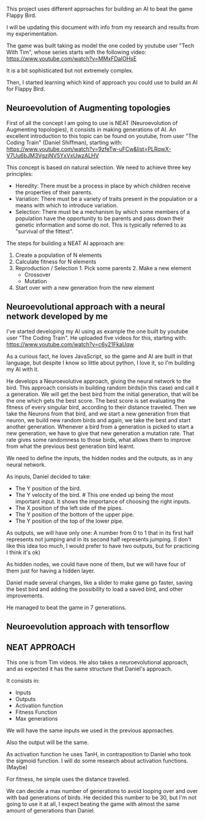This project uses different approaches for building an AI to beat the game Flappy Bird.

I will be updating this document with info from my research and results from my experimentation.

The game was built taking as model the one coded by youtube user "Tech With Tim", whose series starts with the following video:
https://www.youtube.com/watch?v=MMxFDaIOHsE

It is a bit sophisticated but not extremely complex.

Then, I started learning which kind of approach you could use to build an AI for Flappy Bird.

## Neuroevolution of Augmenting topologies

First of all the concept I am going to use is NEAT (Neuroevolution of Augmenting topologies), it consists in making generations of AI. An excellent introduction to this topic can be found on youtube, from user "The Coding Train" (Daniel Shiffman), starting with: 
https://www.youtube.com/watch?v=9zfeTw-uFCw&list=PLRqwX-V7Uu6bJM3VgzjNV5YxVxUwzALHV

This concept is based on natural selection.
We need to achieve three key principles:
  * Heredity:
    There must be a process in place by which children receive the properties of their parents.
  * Variation:
    There must be a variety of traits present in the population or a means with which to introduce variation.
  * Selection:
    There must be a mechanism by which some members of a population have the opportunity to be parents and pass down their genetic information and some do not. This is typically referred to as "survival of the fittest".

The steps for building a NEAT AI approach are:
  1. Create a population of N elements
  2. Calculate fitness for N elements
  3. Reproduction / Selection
    1. Pick some parents
    2. Make a new element
      * Crossover
      * Mutation
  4. Start over with a new generation from the new element


## Neuroevolutional approach with a neural network developed by me

I've started developing my AI using as example the one built by youtube user "The Coding Train". He uploaded five videos for this, starting with:
https://www.youtube.com/watch?v=c6y21FkaUqw

As a curious fact, he loves JavaScript, so the game and AI are built in that language, but despite I know so little about python, I love it, so I'm building my AI with it.

He develops a Neuroevolutive approach, giving the neural network to the bird.
This approach consists in building random birds(in this case) and call it a generation.
We will get the best bird from the initial generation, that will be the one which gets the best score. The best score is set evaluating the fitness of every singular bird, according to their distance traveled.
Then we take the Neurons from that bird, and we start a new generation from that neuron, we build new random birds and again, we take the best and start another generation.
Whenever a bird from a generation is picked to start a new generation, we have to give that new generation a mutation rate.
That rate gives some randomness to those birds, what allows them to improve from what the previous best generation bird learnt.

We need to define the inputs, the hidden nodes and the outputs, as in any neural network.

As inputs, Daniel decided to take:
  * The Y position of the bird.
  * The Y velocity of the bird. # This one ended up being the most important input. It shows the importance of choosing the right inputs.
  * The X position of the left side of the pipes.
  * The Y position of the bottom of the upper pipe.
  * The Y position of the top of the lower pipe.

As outputs, we will have only one:
    A number from 0 to 1 that in its first half represents not jumping and in its second half represents jumping.
    (I don't like this idea too much, I would prefer to have two outputs, but for practicing I think it's ok)

As hidden nodes, we could have none of them, but we will have four of them just for having a hidden layer.


Daniel made several changes, like a slider to make game go faster, saving the best bird and adding the possibility to load a saved bird, and other improvements.

He managed to beat the game in 7 generations.

## Neuroevolution approach with tensorflow

## NEAT APPROACH

This one is from Tim videos.
He also takes a neuroevolutional approach, and as expected it has the same structure that Daniel's approach.

It consists in:
  * Inputs
  * Outputs
  * Activation function
  * Fitness Function
  * Max generations

We will have the same inputs we used in the previous approaches.

Also the output will be the same.

As activation function he uses TanH, in contraposition to Daniel who took the sigmoid function. I will do some research about activation functions.(Maybe)

For fitness, he simple uses the distance traveled.

We can decide a max number of generations to avoid looping over and over with bad generations of birds. He decided this number to be 30, but I'm not going to use it at all, I expect beating the game with almost the same amount of generations than Daniel.